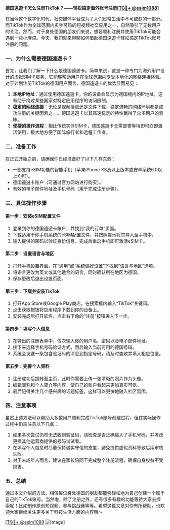 **德国遠遊卡怎么注册TikTok？——轻松搞定海外账号注册[[TG💪+ @esim1088](https://t.me/s/esim1088)]**

在当今这个数字化时代，社交媒体平台成为了人们日常生活中不可或缺的一部分。而TikTok作为全球范围内炙手可热的短视频社交应用之一，自然吸引了无数用户的关注。然而，对于身处德国的朋友们来说，想要顺利注册并使用TikTok可能会遇到一些小麻烦。今天，我们就来聊聊如何借助德国遠遊卡轻松搞定TikTok账号注册的问题。

### 一、为什么需要德国遠遊卡？

首先，让我们了解一下什么是德国遠遊卡。简单来说，这是一种专门为海外用户设计的虚拟SIM卡服务，它能够帮助用户在全球范围内享受本地化的网络连接体验。对于计划注册TikTok的德国用户而言，德国遠遊卡的优势显而易见：

1. **本地IP地址**：通过使用德国遠遊卡，你的设备会显示为德国境内的IP地址，这有助于绕过某些国家对特定应用程序的访问限制。
2. **稳定的网络连接**：无论是视频播放还是文件下载，稳定流畅的网络环境都是成功注册的关键因素之一。德国遠遊卡以其高速稳定的特性赢得了众多用户的青睐。
3. **便捷的操作流程**：相比传统实体SIM卡，德国遠遊卡无需邮寄等待即可立即激活使用，极大地方便了国际旅行者和远程工作者。

### 二、准备工作

在正式开始之前，请确保你已经准备好了以下几样东西：
- 一部支持eSIM功能的智能手机（苹果iPhone XS及以上版本或安卓系统6.0以上均可）。
- 德国遠遊卡账户（可通过官方网站进行购买）。
- 有效的电子邮件地址及手机号码（用于完成注册步骤）。

### 三、具体操作步骤

#### 第一步：安装eSIM配置文件

1. 登录到你的德国遠遊卡账户，并找到“我的订单”页面。
2. 下载适用于你手机系统的eSIM配置文件，并按照提示将其导入至手机中。
3. 输入提供的密码以验证身份信息，完成后重启手机即可激活eSIM卡。

#### 第二步：设置语言与地区

1. 打开手机设置界面，在“通用”或“系统偏好设置”下找到“语言与地区”选项。
2. 将语言更改为英文或其他适合的语言，同时确认所在地区为德国。
3. 保存更改后退出设置页面。

#### 第三步：下载并安装TikTok

1. 打开App Store或Google Play商店，在搜索框内输入“TikTok”关键词。
2. 点击获取按钮将应用程序下载到你的设备上。
3. 安装完成后打开软件，点击右下角的“注册”按钮进入下一步。

#### 第四步：填写个人信息

1. 在弹出的注册表单中，依次输入你的用户名、密码以及电子邮件地址。
2. 接下来选择手机号码验证方式，然后输入当前可用的德国号码。
3. 系统会发送一条包含验证码的消息到指定号码，请及时查收并填入相应位置。

#### 第五步：完善个人资料

1. 注册成功后跳转至主页，此时你需要上传一张清晰的照片作为头像。
2. 编辑昵称和个人简介等内容，使自己的账户看起来更加真实可信。
3. 最后记得关注几个感兴趣的话题标签，这样可以更快地融入社区氛围。

### 四、注意事项

虽然上述方法可以帮助大多数用户顺利完成TikTok账号创建过程，但在实际操作过程中仍需注意以下几点：

1. 如果多次尝试仍然无法收到验证码，请检查是否正确输入了手机号码，并考虑更换其他运营商提供的号码试试看。
2. 在填写个人信息时尽量保持诚实守信的态度，避免提供虚假资料导致后续审核失败。
3. 对于未成年人而言，建议在家长陪同下完成整个注册流程，确保自身权益不受损害。

### 五、总结

通过本文介绍的方法，相信每位身处德国的朋友都能够轻松地为自己创建一个属于自己的TikTok账号。当然啦，除了注册之外，还有很多有趣的功能等待大家去探索呢！比如制作原创短视频、参与挑战赛等等。希望这篇文章对你有所帮助，也欢迎大家继续关注更多关于科技生活方面的内容哦～

[[TG💪+ @esim1088](https://t.me/s/esim1088) ![Image](https://i.postimg.cc/4NQfJmqS/Snipaste-2025-05-13-00-14-12.png)]